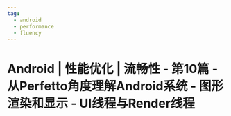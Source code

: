 ```yaml
---
tag:
  - android
  - performance
  - fluency
---
```


# Android | 性能优化 | 流畅性 - 第10篇 - 从Perfetto角度理解Android系统 - 图形渲染和显示 - UI线程与Render线程